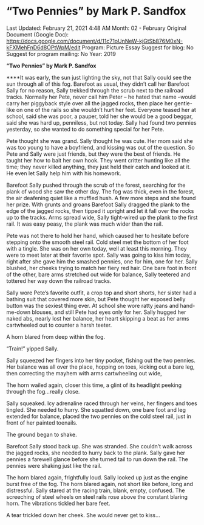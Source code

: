 # “Two Pennies” by Mark P. Sandfox

Last Updated: February 21, 2021 4:48 AM
Month: 02 - February
Original Document (Google Doc): https://docs.google.com/document/d/11c71oUnNeW-kjGtSb876M0xN-kFXMehFnD6d8OPtWpM/edit
Program: Picture Essay
Suggest for blog: No
Suggest for program mailing: No
Year: 2019

**“Two Pennies” by Mark P. Sandfox**

****It was early, the sun just lighting the sky, not that Sally could see the sun through all of this fog. Barefoot as usual, they didn’t call her Barefoot Sally for no reason, Sally trekked through the scrub next to the railroad tracks. Normally her Pete, never call him Peter – he hated that name –would carry her piggyback style over all the jagged rocks, then place her gentle-like on one of the rails so she wouldn’t hurt her feet. Everyone teased her at school, said she was poor, a pauper, told her she would be a good beggar, said she was hard up, penniless, but not today. Sally had found two pennies yesterday, so she wanted to do something special for her Pete.

Pete thought she was grand. Sally thought he was cute. Her mom said she was too young to have a boyfriend, and kissing was out of the question. So Pete and Sally were just friends, but they were the best of friends. He taught her how to bait her own hook. They went critter hunting like all the time; they never killed anything, they just held their catch and looked at it. He even let Sally help him with his homework.

Barefoot Sally pushed through the scrub of the forest, searching for the plank of wood she saw the other day. The fog was thick, even in the forest, the air deafening quiet like a muffled hush. A few more steps and she found her prize. With grunts and groans Barefoot Sally dragged the plank to the edge of the jagged rocks, then tipped it upright and let it fall over the rocks up to the tracks. Arms spread wide, Sally tight-wired up the plank to the first rail. It was easy peasy, the plank was much wider than the rail.

Pete was not there to hold her hand, which caused her to hesitate before stepping onto the smooth steel rail. Cold steel met the bottom of her foot with a tingle. She was on her own today, well at least this morning. They were to meet later at their favorite spot. Sally was going to kiss him today, right after she gave him the smashed pennies, one for him, one for her. Sally blushed, her cheeks trying to match her fiery red hair. One bare foot in front of the other, bare arms stretched out wide for balance, Sally teetered and tottered her way down the railroad tracks.

Sally wore Pete’s favorite outfit, a crop top and short shorts, her sister had a bathing suit that covered more skin, but Pete thought her exposed belly button was the sexiest thing ever. At school she wore ratty jeans and hand-me-down blouses, and still Pete had eyes only for her. Sally hugged her naked abs, nearly lost her balance, her heart skipping a beat as her arms cartwheeled out to counter a harsh teeter.

A horn blared from deep within the fog.

“Train!” yipped Sally.

Sally squeezed her fingers into her tiny pocket, fishing out the two pennies. Her balance was all over the place, hopping on toes, kicking out a bare leg, then correcting the mayhem with arms cartwheeling out wide,

The horn wailed again, closer this time, a glint of its headlight peeking through the fog...really close.

Sally squeaked. Icy adrenaline raced through her veins, her fingers and toes tingled. She needed to hurry. She squatted down, one bare foot and leg extended for balance, placed the two pennies on the cold steel rail, just in front of her painted toenails.

The ground began to shake.

Barefoot Sally stood back up. She was stranded. She couldn’t walk across the jagged rocks, she needed to hurry back to the plank. Sally gave her pennies a farewell glance before she turned tail to run down the rail. The pennies were shaking just like the rail.

The horn blared again, frightfully loud. Sally looked up just as the engine burst free of the fog. The horn blared again, not short like before, long and distressful. Sally stared at the racing train, blank, empty, confused. The screeching of steel wheels on steel rails rose above the constant blaring horn. The vibrations tickled her bare feet.

A tear trickled down her cheek. She would never get to kiss...